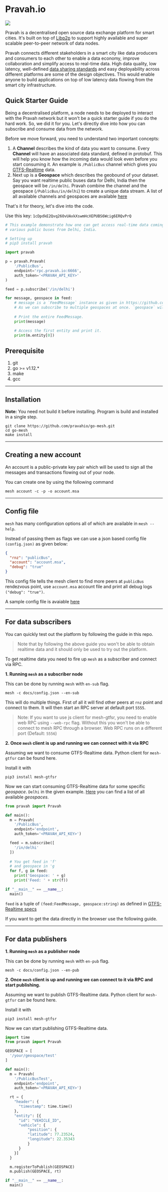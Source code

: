 Pravah.io
=========
![](https://github.com/pravahio/go-mesh/workflows/Go/badge.svg)

Pravah is a decentralised open source data exchange platform for smart cities. It's built on top of [Libp2p](https://github.com/libp2p/go-libp2p) to support highly available and super scalable peer-to-peer network of data nodes. 

Pravah connects different stakeholders in a smart city like data producers and consumers to each other to enable a data economy, improve collaboration and simplify access to real-time data. High data quality, low latency, well-defined [data sharing standards](https://github.com/pravahio/protocols) and easy deployability across different platforms are some of the design objectives. This would enable anyone to build applications on top of low latency data flowing from the smart city infrastructure. 

## Quick Starter Guide

Being a decentralised platform, a node needs to be deployed to interact with the Pravah network but it won't be a quick starter guide if you do the hard work. So, we did it for you. Let's directly dive into how you can subscribe and consume data from the network.

Before we move forward, you need to understand two important concepts:
1. A **Channel** describes the kind of data you want to consume. Every **Channel** will have an associated data standard, defined in protobuf. This will help you know how the incoming data would look even before you start consuming it. An example is `/PublicBus` channel which gives you [GTFS-Realtime](https://github.com/google/transit/blob/master/gtfs-realtime/proto/gtfs-realtime.proto) data.
2. Next up is a **Geospace** which describes the geobound of your dataset. Say you want realtime public buses data for Delhi, India then the geospace will be `/in/delhi`. Pravah combine the channel and the geospace (`/PublicBus/in/delhi`) to create a unique data stream. A list of all available channels and geospaces are available [here](https://github.com/pravahio/go-mesh/wiki/Geospaces)

That's it for theory, let's dive into the code.

Use this key: `1cDpdkE2Qvq26OvUAxkXswmHcXEPUBS6Wcig6ERQvPrQ`

```py
# This example demonstrate how one can get access real-time data coming out of 
# various public buses from Delhi, India.

# Setting up
# pip3 install pravah

import pravah

p = pravah.Pravah(
    '/PublicBus', 
    endpoint='rpc.pravah.io:6666',
    auth_token='<PRAVAH_API_KEY>'
)

feed = p.subscribe('/in/delhi')

for message, geospace in feed:
    # message is a `FeedMessage` instance as given in https://github.com/pravahio/protocols/blob/master/protocols/gtfs/PublicBus.proto
    # As we can subscribe to multiple geospaces at once. `geospace` will help us identify geospace of the currently received message.
    
    # Print the entire FeedMessage.
    print(message)

    # Access the first entity and print it.
    print(m.entity[0])
```

## Prerequisite

1. git
2. go >= v1.12.*
3. make
4. gcc
_____________
## Installation

**Note:** You need not build it before installing. Program is build and installed in a single step.

```
git clone https://github.com/pravahio/go-mesh.git
cd go-mesh
make install
```
__________________

## Creating a new account

An account is a public-private key pair which will be used to sign all the messages and transactions flowing out of your node.

You can create one by using the following command

```
mesh account -c -p -o account.msa
```

____________

## Config file

`mesh` has many configuration options all of which are available in `mesh --help`.

Instead of passing them as flags we can use a json based config file `(config.json)` as given below:


```json
{
  "rnz": "publicBus",
  "account": "account.msa",
  "debug": "true"
}
```

This config file tells the mesh client to find more peers at `publicBus` rendezvous point, use `account.msa` account file and print all debug logs `("debug": "true")`.

A sample config file is avaiable [here](docs/config.json)

_______

## For data subscribers

You can quickly test out the platform by following the guide in this repo.

>Note that by following the above guide you won't be able to obtain realtime data and it should only be used to try out the platform.

To get realtime data you need to fire up `mesh` as a subscriber and connect via RPC.

**1. Running `mesh` as a subscriber node**

This can be done by running `mesh` with `en-sub` flag.
```
mesh -c docs/config.json --en-sub
```

This will do multiple things. First of all it will find other peers at `rnz` point and connect to them. It will then start an RPC server at default port `5555`.

>Note: If you want to use js client for mesh-gtfsr, you need to enable web RPC using `--web-rpc` flag. Without this you won't be able to connect to mesh RPC through a browser. Web RPC runs on a different port (Default: `5556`)

**2. Once `mesh` client is up and running we can connect with it via RPC**

Assuming we want to consume GTFS-Realtime data. Python client for `mesh-gtfsr` can be found here.

Install it with 
```
pip3 install mesh-gtfsr
```

Now we can start consuming GTFS-Realtime data for some specific *geospace*. `Delhi` in the given example. [Here](https://github.com/pravahio/go-mesh/wiki/Geospaces) you can find a list of all available *geospaces*.
```py
from pravah import Pravah

def main():
  m = Pravah(
    '/PublicBus', 
    endpoint='endpoint',
    auth_token='<PRAVAH_API_KEY>')

  feed = m.subscribe([
    '/in/delhi'
  ])
  
  # You get feed in 'f'
  # and geospace in 'g
  for f, g in feed:
    print('Geospace: ' + g)
    print('Feed: ' + str(f)) 

if "__main__" == __name__:
  main()
```

`feed` is a tuple of `(feed:FeedMessage, geospace:string)`  as defined in [GTFS-Realtime specs](https://github.com/google/transit/blob/master/gtfs-realtime/proto/gtfs-realtime.proto)

If you want to get the data directly in the browser use the following guide.

_______

## For data publishers

**1. Running `mesh` as a publisher node**

This can be done by running `mesh` with `en-pub` flag.
```
mesh -c docs/config.json --en-pub
```

**2. Once `mesh` client is up and running we can connect to it via RPC and start publishing.**

Assuming we want to publish GTFS-Realtime data. Python client for `mesh-gtfsr` can be found here.

Install it with 
```
pip3 install mesh-gtfsr
```

Now we can start publishing GTFS-Realtime data.

```py
import time
from pravah import Pravah

GEOSPACE = [
  '/your/geospace/test'
]

def main():
  m = Pravah(
    '/PublicBusTest', 
    endpoint='endpoint',
    auth_token='<PRAVAH_API_KEY>')

  rt = {
    "header": {
      "timestamp": time.time()
    },
    "entity": [{
      "id": "VEHICLE_ID",
      "vehicle": {
          "position": {
          "latitude": 77.23524,
          "longitude": 22.35343
          }
      }
    }]
  }

  m.registerToPublish(GEOSPACE)
  m.publish(GEOSPACE, rt)

if "__main__" == __name__:
  main()
```